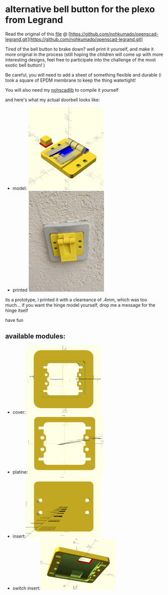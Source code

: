# alternative bell button for the plexo from Legrand

Read the original of this  [file](https://github.com/nohkumado/openscad-legrand.git) @ 
[https://github.com/nohkumado/openscad-legrand.git](https://github.com/nohkumado/openscad-legrand.git)

Tired of the bell button to brake down? 
well print it yourself, and make it more original in the process 
(still hoping the children will come up with more interesting designs, 
feel free to participate into the challenge of the most exotic bell button! )


Be careful, you will need to add a sheet of something flexible and durable (i took a square of 
EPDM membrane to keep the thing watertight!

You will also need my [nohscadlib](https://github.com/nohkumado/nohscadlib.git) to compile it yourself


and here's what my actual doorbell looks like:

- model: <img src="img/hinge_switch.png" alt="model" width="50%"/>
- printed <img src="img/proto1_klingelknopf.jpg" alt="photo" width="50%"/>

its a prototype, i printed it with a cleareance of .4mm, which was too much... 
if you want the hinge model yourself, drop me a message for the hinge itself

have fun

## available modules:

- cover:<img src="img/plexo_cover.png" alt="cover" width="50%"/>
- platine:<img src="img/plexo_platine.png" alt="platine" width="50%"/>
- insert:<img src="img/plexo_insert.png" alt="insert" width="50%"/>
- switch insert:<img src="img/plexo_switch_insert.png" alt="switch" width="50%"/>
